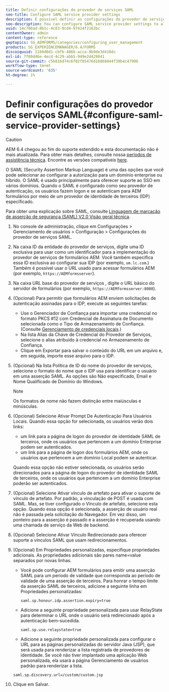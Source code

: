 ```yaml
---
title: Definir configurações do provedor de serviços SAML
seo-title: Configure SAML service provider settings
description: É possível definir as configurações do provedor de serviços SAML para permitir que os usuários façam logon e se autenticem AEM formulários por meio de um provedor de identidade de terceiros (IDP) especificado.
seo-description: You can configure SAML service provider settings to allow users to login and authenticate to AEM forms via a specified third-party identity provider (IDP).
uuid: 14c706ad-8b1c-4c03-9cd4-97424f2162bc
contentOwner: admin
content-type: reference
geptopics: SG_AEMFORMS/categories/configuring_user_management
products: SG_EXPERIENCEMANAGER/6.4/FORMS
discoiquuid: 1169d0d1-cbfb-486b-acca-9b9de3d410dc
exl-id: 7f80d46e-4ecd-4c29-abb5-949e2d429841
source-git-commit: c5b816d74c6f02f85476d16868844f39b4c47996
workflow-type: tm+mt
source-wordcount: '635'
ht-degree: 1%

---
```


# Definir configurações do provedor de serviços SAML{#configure-saml-service-provider-settings}

>[!CAUTION]
>
>AEM 6.4 chegou ao fim do suporte estendido e esta documentação não é mais atualizada. Para obter mais detalhes, consulte nossa [períodos de assistência técnica](https://helpx.adobe.com/br/support/programs/eol-matrix.html). Encontre as versões compatíveis [here](https://experienceleague.adobe.com/docs/).

O SAML (Security Assertion Markup Language) é uma das opções que você pode selecionar ao configurar a autorização para um domínio enterprise ou híbrido. O SAML é usado principalmente para oferecer suporte ao SSO em vários domínios. Quando o SAML é configurado como seu provedor de autenticação, os usuários fazem logon e se autenticam para AEM formulários por meio de um provedor de identidade de terceiros (IDP) especificado.

Para obter uma explicação sobre SAML, consulte [Linguagem de marcação de asserção de segurança (SAML) V2.0 Visão geral técnica](https://www.oasis-open.org/committees/download.php/20645/sstc-saml-tech-overview-2%200-draft-10.pdf).

1. No console de administração, clique em Configurações > Gerenciamento de usuários > Configuração > Configurações do provedor de serviços SAML.
1. Na caixa ID da entidade do provedor de serviços, digite uma ID exclusiva para usar como um identificador para a implementação do provedor de serviços de formulários AEM. Você também especifica essa ID exclusiva ao configurar sua IDP (por exemplo, `um.lc.com`.) Também é possível usar o URL usado para acessar formulários AEM (por exemplo, `https://AEMformsserver`).
1. Na caixa URL base do provedor de serviços , digite o URL básico do servidor de formulários (por exemplo, `https://AEMformsserver:8080`).
1. (Opcional) Para permitir que formulários AEM enviem solicitações de autenticação assinadas para o IDP, execute as seguintes tarefas:

   * Use o Gerenciador de Confiança para importar uma credencial no formato PKCS #12 com Credencial de Assinatura de Documento selecionada como o Tipo de Armazenamento de Confiança. (Consulte [Gerenciamento de credenciais locais](/help/forms/using/admin-help/local-credentials.md#managing-local-credentials).)
   * Na lista Alias da Chave de Credencial do Provedor de Serviços, selecione o alias atribuído à credencial no Armazenamento de Confiança.
   * Clique em Exportar para salvar o conteúdo do URL em um arquivo e, em seguida, importe esse arquivo para o IDP.

1. (Opcional) Na lista Política de ID do nome do provedor de serviços, selecione o formato do nome que o IDP usa para identificar o usuário em uma asserção SAML. As opções são Não especificado, Email e Nome Qualificado de Domínio do Windows.

   >[!NOTE]
   >
   >Os formatos de nome não fazem distinção entre maiúsculas e minúsculas.

1. (Opcional) Selecione Ativar Prompt De Autenticação Para Usuários Locais. Quando essa opção for selecionada, os usuários verão dois links:

   * um link para a página de logon do provedor de identidade SAML de terceiros, onde os usuários que pertencem a um domínio Enterprise podem ser autenticados.
   * um link para a página de logon dos formulários AEM, onde os usuários que pertencem a um domínio Local podem se autenticar.

   Quando essa opção não estiver selecionada, os usuários serão direcionados para a página de logon do provedor de identidade SAML de terceiros, onde os usuários que pertencem a um domínio Enterprise poderão ser autenticados.

1. (Opcional) Selecione Ativar vínculo de artefato para ativar o suporte de vínculo de artefato. Por padrão, a vinculação de POST é usada com SAML. Mas, se tiver configurado o Vínculo de artefato, selecione esta opção. Quando essa opção é selecionada, a asserção de usuário real não é passada pela solicitação do Navegador. Em vez disso, um ponteiro para a asserção é passado e a asserção é recuperada usando uma chamada de serviço da Web de backend.
1. (Opcional) Selecione Ativar Vínculo Redirecionado para oferecer suporte a vínculos SAML que usam redirecionamentos.
1. (Opcional) Em Propriedades personalizadas, especifique propriedades adicionais. As propriedades adicionais são pares name=value separados por novas linhas.

   * Você pode configurar AEM formulários para emitir uma asserção SAML para um período de validade que corresponda ao período de validade de uma asserção de terceiros. Para honrar o tempo limite da asserção SAML de terceiros, adicione a seguinte linha em Propriedades personalizadas:

      `saml.sp.honour.idp.assertion.expiry=true`

   * Adicione a seguinte propriedade personalizada para usar RelayState para determinar o URL onde o usuário será redirecionado após a autenticação bem-sucedida.

      `saml.sp.use.relaystate=true`

   * Adicione a seguinte propriedade personalizada para configurar o URL para as páginas personalizadas do servidor Java (JSP), que será usada para renderizar a lista registrada de provedores de identidade. Se você não tiver implantado uma aplicação Web personalizada, ela usará a página Gerenciamento de usuários padrão para renderizar a lista.

   `saml.sp.discovery.url=/custom/custom.jsp`

1. Clique em Salvar.

